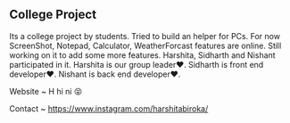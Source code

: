 ## College Project
Its a college project by students. Tried to build an helper for PCs. For now ScreenShot, Notepad, Calculator, WeatherForcast features are online. Still working on it to add some more features. Harshita, Sidharth and Nishant participated in it. Harshita is our group leader❤️. Sidharth is front end developer❤️. Nishant is back end developer❤️.

Website ~ H hi ni 😝

Contact ~ https://www.instagram.com/harshitabiroka/ 
